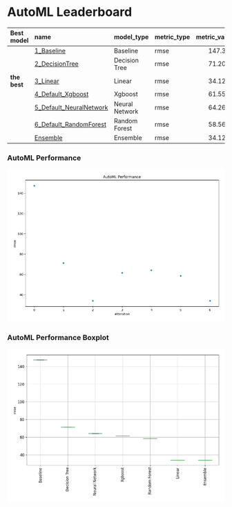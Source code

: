 # AutoML Leaderboard

| Best model   | name                                                         | model_type     | metric_type   |   metric_value |   train_time |
|:-------------|:-------------------------------------------------------------|:---------------|:--------------|---------------:|-------------:|
|              | [1_Baseline](1_Baseline/README.md)                           | Baseline       | rmse          |       147.349  |         0.39 |
|              | [2_DecisionTree](2_DecisionTree/README.md)                   | Decision Tree  | rmse          |        71.2099 |        36.51 |
| **the best** | [3_Linear](3_Linear/README.md)                               | Linear         | rmse          |        34.1282 |        16.59 |
|              | [4_Default_Xgboost](4_Default_Xgboost/README.md)             | Xgboost        | rmse          |        61.5598 |        12.34 |
|              | [5_Default_NeuralNetwork](5_Default_NeuralNetwork/README.md) | Neural Network | rmse          |        64.2611 |        22.97 |
|              | [6_Default_RandomForest](6_Default_RandomForest/README.md)   | Random Forest  | rmse          |        58.5626 |        23.29 |
|              | [Ensemble](Ensemble/README.md)                               | Ensemble       | rmse          |        34.1282 |         0.12 |

### AutoML Performance
![AutoML Performance](ldb_performance.png)

### AutoML Performance Boxplot
![AutoML Performance Boxplot](ldb_performance_boxplot.png)